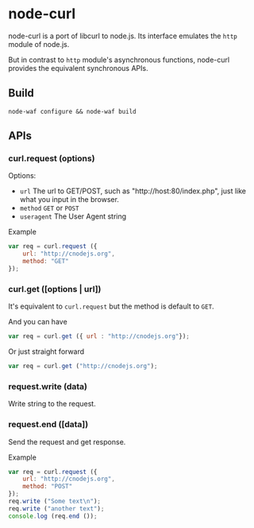 # node-curl
  
 node-curl is a port of libcurl to node.js. Its interface emulates the
 `http` module of node.js. 

 But in contrast to `http` module's asynchronous functions, node-curl
 provides the equivalent synchronous APIs.

## Build
  
    node-waf configure && node-waf build

## APIs

### curl.request (options)
 
 Options:

 - `url` The url to GET/POST, such as "http://host:80/index.php", just like
   what you input in the browser.
 - `method` `GET` or `POST`
 - `useragent` The User Agent string

 Example

```javascript
var req = curl.request ({
    url: "http://cnodejs.org",
    method: "GET"
});
```

### curl.get ([options | url])

 It's equivalent to `curl.request` but the method is default to `GET`.

 And you can have

```javascript
var req = curl.get ({ url : "http://cnodejs.org"});
```

 Or just straight forward

```javascript
var req = curl.get ("http://cnodejs.org");
```

### request.write (data)
 
 Write string to the request.

### request.end ([data])

 Send the request and get response.

 Example

```javascript
var req = curl.request ({
    url: "http://cnodejs.org",
    method: "POST"
});
req.write ("Some text\n");
req.write ("another text");
console.log (req.end ());
```
